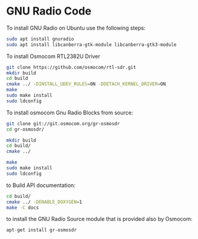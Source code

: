 # GNU Radio Code


To install GNU Radio on Ubuntu use the following steps:

```bash
sudo apt install gnuradio
sudo apt install libcanberra-gtk-module libcanberra-gtk3-module
```

To install Osmocom RTL2382U Driver

```bash
git clone https://github.com/osmocom/rtl-sdr.git
mkdir build
cd build
cmake ../ -DINSTALL_UDEV_RULES=ON -DDETACH_KERNEL_DRIVER=ON
make
sudo make install
sudo ldconfig
```

To install osmocom Gnu Radio Blocks from source:

```bash
git clone git://git.osmocom.org/gr-osmosdr
cd gr-osmosdr/

mkdir build
cd build/
cmake ../

make
sudo make install
sudo ldconfig
```

to Build API documentation:

```bash
cd build/
cmake ../ -DENABLE_DOXYGEN=1
make -C docs
```

to install the GNU Radio Source module that is provided also by Osmocom:

```bash
apt-get install gr-osmosdr
```
